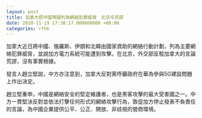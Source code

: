 ```yaml
---
layout: post
title: 加拿大把中國等國列為網絡犯罪威脅　北京斥荒謬
date: 2020-11-19 17:38:17.000000000 +08:00
categories: rthk
---
```


加拿大近日將中國、俄羅斯、伊朗和北韓由國家資助的網絡行動計劃，列為主要網絡犯罪威脅，並說加方電力系統可能遭到攻擊。在北京，外交部反駁加拿大的言論荒謬，沒有事實根據。

發言人趙立堅說，中方亦注意到，加拿大反對黨呼籲政府在華為參與5G建設問題上作出決定。

趙立堅重申，中國是網絡安全的堅定維護者，也是黑客攻擊的最大受害國之一。中方一貫堅決反對並依法打擊任何形式的網絡攻擊行為，敦促加方停止發表不負責任的言論，為中國企業提供公平、公正、開放、非歧視的營商環境。
